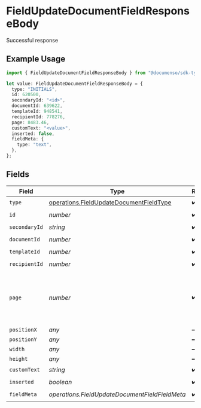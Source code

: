 # FieldUpdateDocumentFieldResponseBody

Successful response

## Example Usage

```typescript
import { FieldUpdateDocumentFieldResponseBody } from "@documenso/sdk-typescript/models/operations";

let value: FieldUpdateDocumentFieldResponseBody = {
  type: "INITIALS",
  id: 620500,
  secondaryId: "<id>",
  documentId: 639622,
  templateId: 948541,
  recipientId: 778276,
  page: 8483.46,
  customText: "<value>",
  inserted: false,
  fieldMeta: {
    type: "text",
  },
};
```

## Fields

| Field                                                                                              | Type                                                                                               | Required                                                                                           | Description                                                                                        |
| -------------------------------------------------------------------------------------------------- | -------------------------------------------------------------------------------------------------- | -------------------------------------------------------------------------------------------------- | -------------------------------------------------------------------------------------------------- |
| `type`                                                                                             | [operations.FieldUpdateDocumentFieldType](../../models/operations/fieldupdatedocumentfieldtype.md) | :heavy_check_mark:                                                                                 | N/A                                                                                                |
| `id`                                                                                               | *number*                                                                                           | :heavy_check_mark:                                                                                 | N/A                                                                                                |
| `secondaryId`                                                                                      | *string*                                                                                           | :heavy_check_mark:                                                                                 | N/A                                                                                                |
| `documentId`                                                                                       | *number*                                                                                           | :heavy_check_mark:                                                                                 | N/A                                                                                                |
| `templateId`                                                                                       | *number*                                                                                           | :heavy_check_mark:                                                                                 | N/A                                                                                                |
| `recipientId`                                                                                      | *number*                                                                                           | :heavy_check_mark:                                                                                 | N/A                                                                                                |
| `page`                                                                                             | *number*                                                                                           | :heavy_check_mark:                                                                                 | The page number of the field on the document. Starts from 1.                                       |
| `positionX`                                                                                        | *any*                                                                                              | :heavy_minus_sign:                                                                                 | N/A                                                                                                |
| `positionY`                                                                                        | *any*                                                                                              | :heavy_minus_sign:                                                                                 | N/A                                                                                                |
| `width`                                                                                            | *any*                                                                                              | :heavy_minus_sign:                                                                                 | N/A                                                                                                |
| `height`                                                                                           | *any*                                                                                              | :heavy_minus_sign:                                                                                 | N/A                                                                                                |
| `customText`                                                                                       | *string*                                                                                           | :heavy_check_mark:                                                                                 | N/A                                                                                                |
| `inserted`                                                                                         | *boolean*                                                                                          | :heavy_check_mark:                                                                                 | N/A                                                                                                |
| `fieldMeta`                                                                                        | *operations.FieldUpdateDocumentFieldFieldMeta*                                                     | :heavy_check_mark:                                                                                 | N/A                                                                                                |